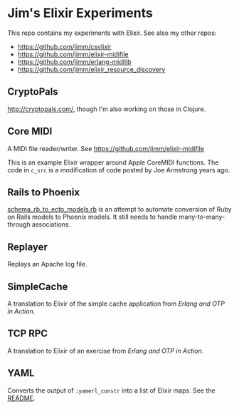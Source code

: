# Jim's Elixir Experiments

This repo contains my experiments with Elixir. See also my other repos:

- https://github.com/jimm/csvlixir
- https://github.com/jimm/elixir-midifile
- https://github.com/jimm/erlang-midilib
- https://github.com/jimm/elixir_resource_discovery

## CryptoPals

http://cryptopals.com/, though I'm also working on those in Clojure.

## Core MIDI

A MIDI file reader/writer. See https://github.com/jimm/elixir-midifile

This is an example Elixir wrapper around Apple CoreMIDI functions. The code
in `c_src` is a modification of code posted by Joe Armstrong years ago.

## Rails to Phoenix

[schema_rb_to_ecto_models.rb](schema_rb_to_ecto_models.rb) is an attempt to
automate conversion of Ruby on Rails models to Phoenix models. It still
needs to handle many-to-many-through associations.

## Replayer

Replays an Apache log file.

## SimpleCache

A translation to Elixir of the simple cache application from _Erlang and OTP
in Action_.

## TCP RPC

A translation to Elixir of an exercise from _Erlang and OTP in Action_.

## YAML

Converts the output of `:yamerl_constr` into a list of Elixir maps.
See the [README](yaml/README.md).

